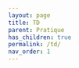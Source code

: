 ```yaml
---
layout: page
title: TD
parent: Pratique
has_children: true
permalink: /td/
nav_order: 1
---
```


<link rel="shortcut icon" href="https://new-leaves.github.io/img/favicon/favicon.ico">